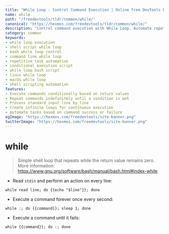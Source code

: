 ```yaml
---
title: "While Loop - Control Command Execution | Online Free DevTools by Hexmos"
name: while
path: "/freedevtools/tldr/common/while/"
canonical: "https://hexmos.com/freedevtools/tldr/common/while/"
description: "Control command execution with While Loop. Automate repetitive tasks and create conditional execution flows using shell scripting. Free online tool, no registration required."
category: common
keywords:
- while loop execution
- shell script while loop
- bash while loop control
- command line while loop
- repetitive task automation
- conditional execution script
- while loop bash script
- linux while loop
- macOS while loop
- shell scripting automation
features:
- Execute commands conditionally based on return values
- Repeat commands indefinitely until a condition is met
- Process standard input line by line
- Create infinite loops for continuous execution
- Automate tasks based on command success or failure
ogImage: "https://hexmos.com/freedevtools/site-banner.png"
twitterImage: "https://hexmos.com/freedevtools/site-banner.png"
---
```


# while

> Simple shell loop that repeats while the return value remains zero.
> More information: <https://www.gnu.org/software/bash/manual/bash.html#index-while>.

- Read `stdin` and perform an action on every line:

`while read line; do {{echo "$line"}}; done`

- Execute a command forever once every second:

`while :; do {{command}}; sleep 1; done`

- Execute a command until it fails:

`while {{command}}; do :; done`
